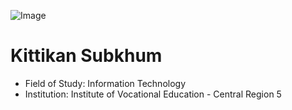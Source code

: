 
![Image](https://github.com/Mon5te2/Mon5te2.github.io/assets/135462462/30cf7b49-aae9-4b11-a0c2-bc605ff9c1bc)

# Kittikan Subkhum
+ Field of Study: Information Technology
+ Institution: Institute of Vocational Education - Central Region 5

<!-- Include the theme config -->
<!-- For YAML -->
```yaml

